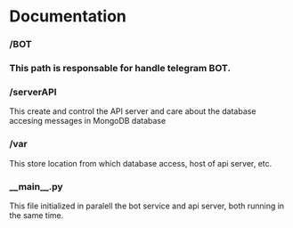 <h1>Documentation</h1>


<h3>/BOT<h3>
<p>This path is responsable for handle telegram BOT.</p>

<h3>/serverAPI</h3>
<p>This create and control the API server and care about the database accesing messages in MongoDB database</p>

<h3>/var</h3>
<p>This store location from which database access, host of api server, etc.</p>

<h3>__main__.py</h3>
<p>This file initialized in paralell the bot service and api server, both running in the same time.</p>
  
